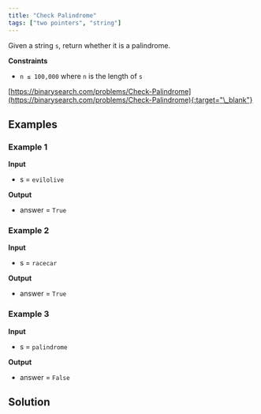 ```yaml
---
title: "Check Palindrome"
tags: ["two pointers", "string"]
---
```


Given a string `s`, return whether it is a palindrome.

**Constraints**

- `n ≤ 100,000` where `n` is the length of `s`

[https://binarysearch.com/problems/Check-Palindrome](https://binarysearch.com/problems/Check-Palindrome){:target="\_blank"}

## Examples

### Example 1

**Input**

- s = `evilolive`

**Output**

- answer = `True`

### Example 2

**Input**

- s = `racecar`

**Output**

- answer = `True`

### Example 3

**Input**

- s = `palindrome`

**Output**

- answer = `False`

## Solution

<script src="https://gist.github.com/yaeba/16da7be5123724fcf6eccc25581cef5a.js?file=Check-Palindrome.cpp"></script>

